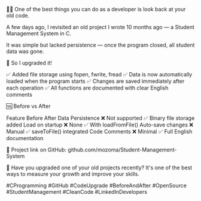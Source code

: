 👨‍💻 One of the best things you can do as a developer is look back at your old code.

A few days ago, I revisited an old project I wrote 10 months ago — a Student Management System in C.

It was simple but lacked persistence — once the program closed, all student data was gone.

🔧 So I upgraded it!

✅ Added file storage using fopen, fwrite, fread
✅ Data is now automatically loaded when the program starts
✅ Changes are saved immediately after each operation
✅ All functions are documented with clear English comments

🆚 Before vs After

Feature	Before	After
Data Persistence	❌ Not supported	✅ Binary file storage added
Load on startup	❌ None	✅ With loadFromFile()
Auto-save changes	❌ Manual	✅ saveToFile() integrated
Code Comments	❌ Minimal	✅ Full English documentation

🔗 Project link on GitHub:
github.com/mozoma/Student-Management-System

💬 Have you upgraded one of your old projects recently?
It's one of the best ways to measure your growth and improve your skills.

#CProgramming #GitHub #CodeUpgrade #BeforeAndAfter #OpenSource #StudentManagement #CleanCode #LinkedInDevelopers

